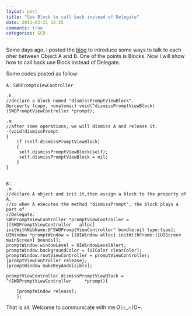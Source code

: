 ```yaml
---
layout: post
title: "Use Block to call back instead of Delegate"
date: 2013-03-21 22:25
comments: true
categories: GCD
---
```

Some days ago, i posted the [blog](http://tuchangwei.github.com/blog/2013/03/19/dui-xiang-chuan-zhi-de-ji-chong-fang-shi-some-methods-to-make-talk-to-each-other-between-objects-a-and-b/) to introduce some ways to talk to each oher between Object A and B. One of the points is Blocks. Now I will show how to call back use Block instead of Delegate.

Some codes posted as follow:

	A：SWDPromptViewController
	
	.h
	//declare a block named "dismissPromptViewBlock".
	@property (copy, nonatomic) void(^dismissPromptViewBlock)	(SWDPromptViewController *prompt);

	.m
	//after some operations, we will dismiss A and release it.
	-(void)dismissPrompt
	{
    	if (self.dismissPromptViewBlock)
    	{
       	 self.dismissPromptViewBlock(self);
       	 self.dismissPromptViewBlock = nil;
    	}
	}
	
	
	B：
	.m
	//declare A object and init it,then assign a block to the property of A.
	//so when A executes the method "dismissPrompt", the block plays a part of
	//Delegate.
	SWDPromptViewController *promptViewController = [[SWDPromptViewController 	alloc] initWithNibName:@"SWDPromptViewController" bundle:nil type:type];
    UIWindow *promptWindow = [[UIWindow alloc] initWithFrame:[[UIScreen 	mainScreen] bounds]];
    promptWindow.windowLevel = UIWindowLevelAlert;
    promptWindow.backgroundColor = [UIColor clearColor];
    promptWindow.rootViewController = promptViewController;
    [promptViewController release];
    [promptWindow makeKeyAndVisible];
    
    promptViewController.dismissPromptViewBlock = ^(SWDPromptViewController 	*prompt){
        
        [promptWindow release];
        };
   	 
   	 
   That is all. Welcome to communicate with me.O(∩_∩)O~.